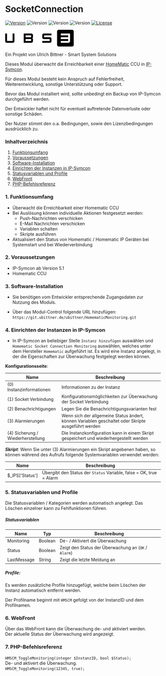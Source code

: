 # SocketConnection

[![Version](https://img.shields.io/badge/Symcon_Version-5.1>-red.svg)](https://www.symcon.de/service/dokumentation/entwicklerbereich/sdk-tools/sdk-php/)
![Version](https://img.shields.io/badge/Modul_Version-1.01-blue.svg)
![Version](https://img.shields.io/badge/Modul_Build-2-blue.svg)
![Version](https://img.shields.io/badge/Code-PHP-blue.svg)
[![License](https://img.shields.io/badge/License-CC%20BY--NC--SA%204.0-green.svg)](https://creativecommons.org/licenses/by-nc-sa/4.0/)  

![Logo](../imgs/ubs3_logo.png)  

Ein Projekt von Ulrich Bittner - Smart System Solutions  

Dieses Modul überwacht die Erreichbarkeit einer [HomeMatic](https://www.homematic.com/) CCU in [IP-Symcon](https://www.symcon.de).

Für dieses Modul besteht kein Anspruch auf Fehlerfreiheit, Weiterentwicklung, sonstige Unterstützung oder Support.

Bevor das Modul installiert wird, sollte unbedingt ein Backup von IP-Symcon durchgeführt werden.

Der Entwickler haftet nicht für eventuell auftretende Datenverluste oder sonstige Schäden.

Der Nutzer stimmt den o.a. Bedingungen, sowie den Lizenzbedingungen ausdrücklich zu.

### Inhaltverzeichnis

1. [Funktionsumfang](#1-funktionsumfang)
2. [Voraussetzungen](#2-voraussetzungen)
3. [Software-Installation](#3-software-installation)
4. [Einrichten der Instanzen in IP-Symcon](#4-einrichten-der-instanzen-in-ip-symcon)
5. [Statusvariablen und Profile](#5-statusvariablen-und-profile)
6. [WebFront](#6-webfront)
7. [PHP-Befehlsreferenz](#7-php-befehlsreferenz)

### 1. Funktionsumfang

* Überwacht die Erreichbarkeit einer Homematic CCU
* Bei Auslösung können individuelle Aktionen festgesetzt werden:
  * Push-Nachrichten verschicken
  * E-Mail Nachrichten verschicken
  * Variablen schalten
  * Skripte ausführen
* Aktualisiert den Status von Homematic / Homematic IP Geräten bei Systemstart und bei Wiederverbindung 
  
### 2. Voraussetzungen

- IP-Symcon ab Version 5.1
- Homematic CCU

### 3. Software-Installation

- Sie benötigen vom Entwickler entsprechende Zugangsdaten zur Nutzung des Moduls.  

- Über das Modul-Control folgende URL hinzufügen: `https://git.ubittner.de/ubittner/HomematicMonitoring.git`

### 4. Einrichten der Instanzen in IP-Symcon

- In IP-Symcon an beliebiger Stelle `Instanz hinzufügen` auswählen und `Homematic Socket Connection Monitoring` auswählen, welches unter dem Hersteller `Homematic` aufgeführt ist. Es wird eine Instanz angelegt, in der die Eigenschaften zur Überwachung festgelegt werden können.

__Konfigurationsseite__:

Name                                | Beschreibung
----------------------------------- | ---------------------------------
(0) Instanzinformationen            | Informationen zu der Instanz
(1) Socket Verbindung               | Konfigurationsmöglichkeiten zur Überwachung der Socket Verbindung
(2) Benachrichtigungen              | Legen Sie die Benachrichtigungsvarianten fest
(3) Alarmierungen                   | Wenn sich der allgemeine Status ändert, können Variablen geschaltet oder Skripte ausgeführt werden
(4) Sicherung / Wiederherstellung   | Die Instanzkonfiguration kann in einem Skript gespeichert und wiederhergestellt werden

___Skript___: Wenn Sie unter (3) Alarmierungen ein Skript angebenen haben, so können während des Aufrufs folgende Systemvariablen verwendet werden:

Name                                | Beschreibung
----------------------------------- | ---------------------------------
$_IPS['Status']                     | Übergibt den Status der `Status` Variable, false = OK, true = Alarm

### 5. Statusvariablen und Profile

Die Statusvariablen / Kategorien werden automatisch angelegt. Das Löschen einzelner kann zu Fehlfunktionen führen.

##### Statusvariablen

Name         | Typ       | Beschreibung
------------ | --------- | ----------------
Monitoring   | Boolean   | De- / Aktiviert die Überwachung
Status       | Boolean   | Zeigt den Status der Überwachung an (`OK` / `Alarm`)
LastMessage  | String    | Zeigt die letzte Meldung an

##### Profile:

Es werden zusätzliche Profile hinzugefügt, welche beim Löschen der Instanz automatisch entfernt werden.

Der Profilname beginnt mit `HMSCM` gefolgt von der InstanzID und dem Profilnamen.

### 6. WebFront

Über das WebFront kann die Überwachung de- und aktiviert werden.  
Der aktuelle Status der Überwachung wird angezeigt.

### 7. PHP-Befehlsreferenz

`HMSCM_ToggleMonitoring(integer $InstanzID, bool $Status);`  
De- und aktivert die Überwachung.  
`HMSCM_ToggleMonitoring(12345, true);`
